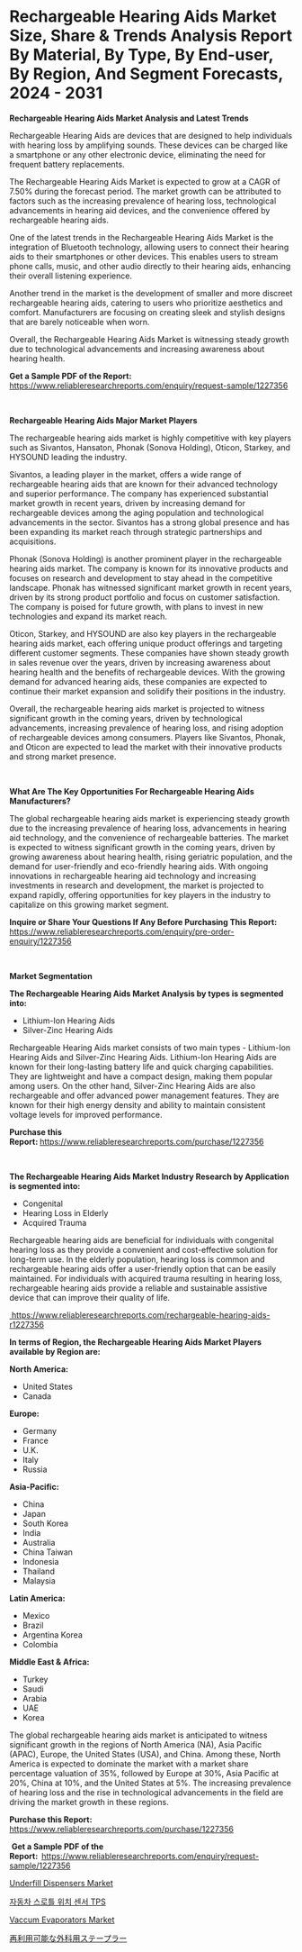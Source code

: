 <p><h1>Rechargeable Hearing Aids Market Size, Share & Trends Analysis Report By Material, By Type, By End-user, By Region, And Segment Forecasts, 2024 - 2031</h1></p><p><strong>Rechargeable Hearing Aids Market Analysis and Latest Trends</strong></p>
<p><p>Rechargeable Hearing Aids are devices that are designed to help individuals with hearing loss by amplifying sounds. These devices can be charged like a smartphone or any other electronic device, eliminating the need for frequent battery replacements. </p><p>The Rechargeable Hearing Aids Market is expected to grow at a CAGR of 7.50% during the forecast period. The market growth can be attributed to factors such as the increasing prevalence of hearing loss, technological advancements in hearing aid devices, and the convenience offered by rechargeable hearing aids.</p><p>One of the latest trends in the Rechargeable Hearing Aids Market is the integration of Bluetooth technology, allowing users to connect their hearing aids to their smartphones or other devices. This enables users to stream phone calls, music, and other audio directly to their hearing aids, enhancing their overall listening experience.</p><p>Another trend in the market is the development of smaller and more discreet rechargeable hearing aids, catering to users who prioritize aesthetics and comfort. Manufacturers are focusing on creating sleek and stylish designs that are barely noticeable when worn.</p><p>Overall, the Rechargeable Hearing Aids Market is witnessing steady growth due to technological advancements and increasing awareness about hearing health.</p></p>
<p><strong>Get a Sample PDF of the Report:&nbsp;</strong> <a href="https://www.reliableresearchreports.com/enquiry/request-sample/1227356">https://www.reliableresearchreports.com/enquiry/request-sample/1227356</a></p>
<p>&nbsp;</p>
<p><strong>Rechargeable Hearing Aids Major Market Players</strong></p>
<p><p>The rechargeable hearing aids market is highly competitive with key players such as Sivantos, Hansaton, Phonak (Sonova Holding), Oticon, Starkey, and HYSOUND leading the industry. </p><p>Sivantos, a leading player in the market, offers a wide range of rechargeable hearing aids that are known for their advanced technology and superior performance. The company has experienced substantial market growth in recent years, driven by increasing demand for rechargeable devices among the aging population and technological advancements in the sector. Sivantos has a strong global presence and has been expanding its market reach through strategic partnerships and acquisitions.</p><p>Phonak (Sonova Holding) is another prominent player in the rechargeable hearing aids market. The company is known for its innovative products and focuses on research and development to stay ahead in the competitive landscape. Phonak has witnessed significant market growth in recent years, driven by its strong product portfolio and focus on customer satisfaction. The company is poised for future growth, with plans to invest in new technologies and expand its market reach.</p><p>Oticon, Starkey, and HYSOUND are also key players in the rechargeable hearing aids market, each offering unique product offerings and targeting different customer segments. These companies have shown steady growth in sales revenue over the years, driven by increasing awareness about hearing health and the benefits of rechargeable devices. With the growing demand for advanced hearing aids, these companies are expected to continue their market expansion and solidify their positions in the industry. </p><p>Overall, the rechargeable hearing aids market is projected to witness significant growth in the coming years, driven by technological advancements, increasing prevalence of hearing loss, and rising adoption of rechargeable devices among consumers. Players like Sivantos, Phonak, and Oticon are expected to lead the market with their innovative products and strong market presence.</p></p>
<p>&nbsp;</p>
<p><strong>What Are The Key Opportunities For Rechargeable Hearing Aids Manufacturers?</strong></p>
<p><p>The global rechargeable hearing aids market is experiencing steady growth due to the increasing prevalence of hearing loss, advancements in hearing aid technology, and the convenience of rechargeable batteries. The market is expected to witness significant growth in the coming years, driven by growing awareness about hearing health, rising geriatric population, and the demand for user-friendly and eco-friendly hearing aids. With ongoing innovations in rechargeable hearing aid technology and increasing investments in research and development, the market is projected to expand rapidly, offering opportunities for key players in the industry to capitalize on this growing market segment.</p></p>
<p><strong>Inquire or Share Your Questions If Any Before Purchasing This Report:</strong> <a href="https://www.reliableresearchreports.com/enquiry/pre-order-enquiry/1227356">https://www.reliableresearchreports.com/enquiry/pre-order-enquiry/1227356</a></p>
<p>&nbsp;</p>
<p><strong>Market Segmentation</strong></p>
<p><strong>The Rechargeable Hearing Aids Market Analysis by types is segmented into:</strong></p>
<p><ul><li>Lithium-Ion Hearing Aids</li><li>Silver-Zinc Hearing Aids</li></ul></p>
<p><p>Rechargeable Hearing Aids market consists of two main types - Lithium-Ion Hearing Aids and Silver-Zinc Hearing Aids. Lithium-Ion Hearing Aids are known for their long-lasting battery life and quick charging capabilities. They are lightweight and have a compact design, making them popular among users. On the other hand, Silver-Zinc Hearing Aids are also rechargeable and offer advanced power management features. They are known for their high energy density and ability to maintain consistent voltage levels for improved performance.</p></p>
<p><strong>Purchase this Report:&nbsp;</strong><a href="https://www.reliableresearchreports.com/purchase/1227356">https://www.reliableresearchreports.com/purchase/1227356</a></p>
<p>&nbsp;</p>
<p><strong>The Rechargeable Hearing Aids Market Industry Research by Application is segmented into:</strong></p>
<p><ul><li>Congenital</li><li>Hearing Loss in Elderly</li><li>Acquired Trauma</li></ul></p>
<p><p>Rechargeable hearing aids are beneficial for individuals with congenital hearing loss as they provide a convenient and cost-effective solution for long-term use. In the elderly population, hearing loss is common and rechargeable hearing aids offer a user-friendly option that can be easily maintained. For individuals with acquired trauma resulting in hearing loss, rechargeable hearing aids provide a reliable and sustainable assistive device that can improve their quality of life.</p></p>
<p><a href="https://www.reliableresearchreports.com/rechargeable-hearing-aids-r1227356">&nbsp;https://www.reliableresearchreports.com/rechargeable-hearing-aids-r1227356</a></p>
<p><strong>In terms of Region, the Rechargeable Hearing Aids Market Players available by Region are:</strong></p>
<p>
    <p> <strong> North America: </strong>
        <ul>
            <li>United States</li>
            <li>Canada</li>
        </ul>
        </p> 
    <p> <strong> Europe: </strong>
        <ul>
            <li>Germany</li>
            <li>France</li>
            <li>U.K.</li>
            <li>Italy</li>
            <li>Russia</li>
        </ul>
        </p> 
    <p> <strong> Asia-Pacific: </strong>
        <ul>
            <li>China</li>
            <li>Japan</li>
            <li>South Korea</li>
            <li>India</li>
            <li>Australia</li>
            <li>China Taiwan</li>
            <li>Indonesia</li>
            <li>Thailand</li>
            <li>Malaysia</li>
        </ul>
        </p> 
    <p> <strong> Latin America: </strong>
        <ul>
            <li>Mexico</li>
            <li>Brazil</li>
            <li>Argentina Korea</li>
            <li>Colombia</li>
        </ul>
        </p> 
    <p> <strong> Middle East & Africa: </strong>
        <ul>
            <li>Turkey</li>
            <li>Saudi</li>
            <li>Arabia</li>
            <li>UAE</li>
            <li>Korea</li>
        </ul>
    </p>
    </p>
<p><p>The global rechargeable hearing aids market is anticipated to witness significant growth in the regions of North America (NA), Asia Pacific (APAC), Europe, the United States (USA), and China. Among these, North America is expected to dominate the market with a market share percentage valuation of 35%, followed by Europe at 30%, Asia Pacific at 20%, China at 10%, and the United States at 5%. The increasing prevalence of hearing loss and the rise in technological advancements in the field are driving the market growth in these regions.</p></p>
<p><strong>Purchase this Report: </strong><a href="https://www.reliableresearchreports.com/purchase/1227356">https://www.reliableresearchreports.com/purchase/1227356</a></p>
<p>&nbsp;<strong>Get a Sample PDF of the Report:&nbsp;&nbsp;</strong><a href="https://www.reliableresearchreports.com/enquiry/request-sample/1227356">https://www.reliableresearchreports.com/enquiry/request-sample/1227356</a></p>
<p><strong></strong></p>
<p><p><a href="https://github.com/mhrnetwork1/Market-Research-Report-List-1/blob/main/underfill-dispensers-market.md">Underfill Dispensers Market</a></p><p><a href="https://github.com/vsr06p4p49/Market-Research-Report-List-2/blob/main/3755121179929.md">자동차 스로틀 위치 센서 TPS</a></p><p><a href="https://github.com/khadijahesham19/Market-Research-Report-List-1/blob/main/vaccum-evaporators-market.md">Vaccum Evaporators Market</a></p><p><a href="https://github.com/xtkhtofdt934839/Market-Research-Report-List-2/blob/main/5084655166755.md">再利用可能な外科用ステープラー</a></p></p>